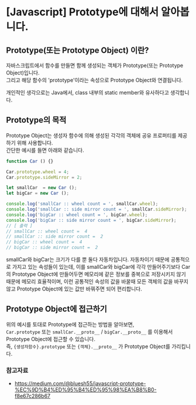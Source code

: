 # [Javascript] Prototype에 대해서 알아봅니다.  

## Prototype(또는 Prototype Object) 이란?  
자바스크립트에서 함수를 만들면 함께 생성되는 객체가 Prototype(또는 Prototype Object)입니다.  
그리고 해당 함수의 'prototype'이라는 속성으로 Prototype Object와 연결됩니다.  

개인적인 생각으로는 Java에서, class 내부의 static member와 유사하다고 생각합니다.  

## Prototype의 목적  
Prototype Object는 생성자 함수에 의해 생성된 각각의 객체에 공유 프로퍼티를 제공하기 위해 사용합니다.  
간단한 예시를 들면 아래와 같습니다.  

```js
function Car () {}

Car.prototype.wheel = 4;
Car.prototype.sideMirror = 2;

let smallCar  = new Car ();
let bigCar = new Car ();

console.log('smallCar :: wheel count = ', smallCar.wheel);
console.log('smallCar :: side mirror count = ', smallCar.sideMirror);
console.log('bigCar :: wheel count = ', bigCar.wheel);
console.log('bigCar :: side mirror count = ', bigCar.sideMirror);
// [ 출력 ]
// smallCar :: wheel count =  4
// smallCar :: side mirror count =  2
// bigCar :: wheel count =  4
// bigCar :: side mirror count =  2
```

smallCar와 bigCar는 크기가 다를 뿐 둘다 자동차입니다. 자동차이기 때문에 공통적으로 가지고 있는 속성들이 있는데, 이를 smallCar와 bigCar에 각각 만들어주기보다 Car의 Prototype Object에 만들어두면 메모리에 같은 정보를 중복으로 저장시키지 않기 때문에 메모리 효율적이며, 이런 공통적인 속성의 값을 바꿀때 모든 객체의 값을 바꾸지 않고 Prototype Object에 있는 값만 바꿔주면 되어 편리합니다.  

## Prototype Object에 접근하기  
위의 예시를 토대로 Prototype에 접근하는 방법을 알아보면,  
```Car.prototype``` 또는 ```smallCar.__proto__``` / ```bigCar.__proto__``` 를 이용해서 Prototype Object에 접근할 수 있습니다.  
즉, ```{생성자함수}.prototype``` 또는 ```{객체}.__proto__``` 가 Prototype Object를 가리킵니다.  


### 참고자료  
- https://medium.com/@bluesh55/javascript-prototype-%EC%9D%B4%ED%95%B4%ED%95%98%EA%B8%B0-f8e67c286b67  
